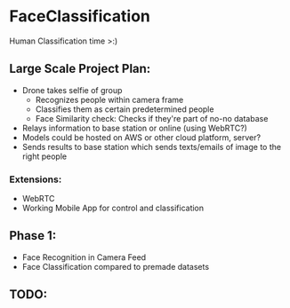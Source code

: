 # FaceClassification

Human Classification time >:)

## Large Scale Project Plan:
- Drone takes selfie of group  
    - Recognizes people within camera frame
    - Classifies them as certain predetermined people
    - Face Similarity check: Checks if they're part of no-no database
- Relays information to base station or online (using WebRTC?)
- Models could be hosted on AWS or other cloud platform, server?
- Sends results to base station which sends texts/emails of image to the right people

### Extensions:
- WebRTC
- Working Mobile App for control and classification

## Phase 1:
- Face Recognition in Camera Feed
- Face Classification compared to premade datasets

## TODO:

